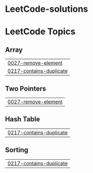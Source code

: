 # LeetCode-solutions
<!---LeetCode Topics Start-->
# LeetCode Topics
## Array
|  |
| ------- |
| [0027-remove-element](https://github.com/Atlurirani/LeetCode-solutions/tree/master/0027-remove-element) |
| [0217-contains-duplicate](https://github.com/Atlurirani/LeetCode-solutions/tree/master/0217-contains-duplicate) |
## Two Pointers
|  |
| ------- |
| [0027-remove-element](https://github.com/Atlurirani/LeetCode-solutions/tree/master/0027-remove-element) |
## Hash Table
|  |
| ------- |
| [0217-contains-duplicate](https://github.com/Atlurirani/LeetCode-solutions/tree/master/0217-contains-duplicate) |
## Sorting
|  |
| ------- |
| [0217-contains-duplicate](https://github.com/Atlurirani/LeetCode-solutions/tree/master/0217-contains-duplicate) |
<!---LeetCode Topics End-->